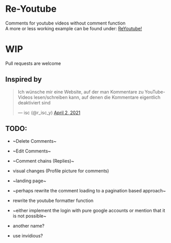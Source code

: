 # Re-Youtube
Comments for youtube videos without comment function <br>
A more or less working example can be found under: [ReYoutube!](https://reyoutube.herokuapp.com/)

# WIP
Pull requests are welcome

## Inspired by 
<blockquote class="twitter-tweet"><p lang="de" dir="ltr">Ich wünsche mir eine Website, auf der man Kommentare zu YouTube-Videos lesen/schreiben kann, auf denen die Kommentare eigentlich deaktiviert sind</p>&mdash; isc (@r_isc_y) <a href="https://twitter.com/r_isc_y/status/1378003412558696450?ref_src=twsrc%5Etfw">April 2, 2021</a></blockquote>

## TODO:
- ~Delete Comments~
- ~Edit Comments~
- ~Comment chains (Replies)~
- visual changes (Profile picture for comments)
- ~landing page~

- ~perhaps rewrite the comment loading to a pagination based approach~
- rewrite the youtube formatter function

- ~either implement the login with pure google accounts or mention that it is not possible~

- another name?
- use invidious?
